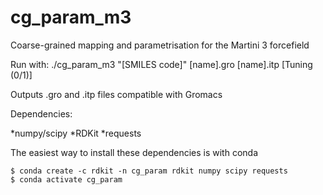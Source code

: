 # cg_param_m3
Coarse-grained mapping and parametrisation for the Martini 3 forcefield

Run with: ./cg_param_m3 "[SMILES code]" [name].gro [name].itp [Tuning (0/1)]

Outputs .gro and .itp files compatible with Gromacs

Dependencies:

*numpy/scipy
*RDKit
*requests

The easiest way to install these dependencies is with conda

~~~~
$ conda create -c rdkit -n cg_param rdkit numpy scipy requests
$ conda activate cg_param
~~~~
